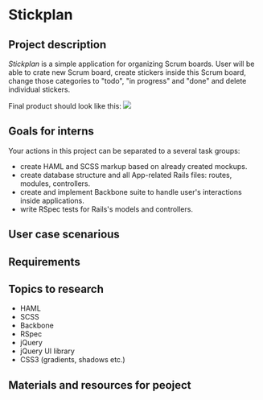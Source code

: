 Stickplan
==

Project description
--

_Stickplan_ is a simple application for organizing Scrum boards. User will be able to crate new Scrum board, 
create stickers inside this Scrum board, change those categories to "todo", "in progress" and "done" and delete individual
stickers. 

Final product should look like this: 
![](http://dl.dropbox.com/u/3459328/stickplan/stickplan_final_product.png)

Goals for interns
--
Your actions in this project can be separated to a several task groups:
- create HAML and SCSS markup based on already created mockups. 
- create database structure and all App-related Rails files: routes, modules, controllers.
- create and implement Backbone suite to handle user's interactions inside applications.
- write RSpec tests for Rails's models and controllers. 

User case scenarious
--

Requirements
--

Topics to research
--
- HAML
- SCSS
- Backbone
- RSpec
- jQuery
- jQuery UI library
- CSS3 (gradients, shadows etc.)

Materials and resources for peoject
--
